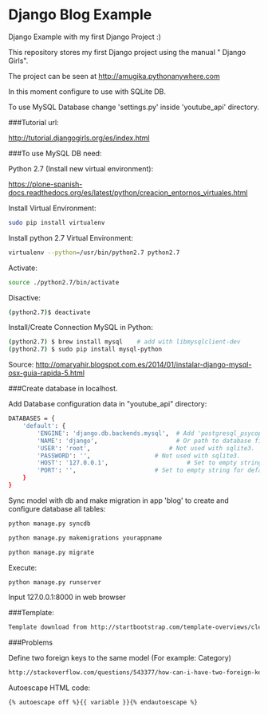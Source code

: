 # Django Blog Example
Django Example with my first Django Project :)

This repository stores my first Django project using the manual " Django Girls".

The project can be seen at http://amugika.pythonanywhere.com

In this moment configure to use with SQLite DB.

To use MySQL Database change 'settings.py' inside 'youtube_api' directory.

###Tutorial url:

http://tutorial.djangogirls.org/es/index.html

###To use MySQL DB need:

Python 2.7 (Install new virtual environment):

https://plone-spanish-docs.readthedocs.org/es/latest/python/creacion_entornos_virtuales.html

Install Virtual Environment:
```sh
sudo pip install virtualenv
```
Install python 2.7 Virtual Environment:

```sh
virtualenv --python=/usr/bin/python2.7 python2.7
```

Activate:

```sh
source ./python2.7/bin/activate
```

Disactive:

```sh
(python2.7)$ deactivate
```

Install/Create Connection MySQL in Python:

```sh
(python2.7) $ brew install mysql    # add with libmysqlclient-dev
(python2.7) $ sudo pip install mysql-python
```

Source: http://omaryahir.blogspot.com.es/2014/01/instalar-django-mysql-osx-guia-rapida-5.html

###Create database in localhost.

Add Database configuration data in "youtube_api" directory:

```sh
DATABASES = {
    'default': {
        'ENGINE': 'django.db.backends.mysql',  # Add 'postgresql_psycopg2', 'postgresql', 'mysql', 'sqlite3' or 'oracle'.
        'NAME': 'django',                      # Or path to database file if using sqlite3.
        'USER': 'root',                      # Not used with sqlite3.
        'PASSWORD': '',                  # Not used with sqlite3.
        'HOST': '127.0.0.1',                      # Set to empty string for localhost. Not used with sqlite3.
        'PORT': '',                      # Set to empty string for default. Not used with sqlite3.
    }
}
```

Sync model with db and make migration in app 'blog' to create and configure database all tables:

```sh
python manage.py syncdb

python manage.py makemigrations yourappname

python manage.py migrate

```

Execute:
```sh
python manage.py runserver
```

Input 127.0.0.1:8000 in web browser

###Template:
```sh
Template download from http://startbootstrap.com/template-overviews/clean-blog/
```

###Problems

Define two foreign keys to the same model (For example: Category)

```sh
http://stackoverflow.com/questions/543377/how-can-i-have-two-foreign-keys-to-the-same-model-in-django
```

Autoescape HTML code:

```sh
{% autoescape off %}{{ variable }}{% endautoescape %} 
```




